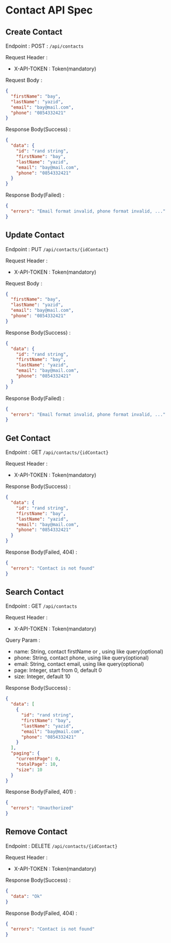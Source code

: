 # Contact API Spec

## Create Contact
Endpoint : POST : ```/api/contacts```

Request Header :
- X-API-TOKEN : Token(mandatory)

Request Body :

```json
{
  "firstName": "bay",
  "lastName": "yazid",
  "email": "bay@mail.com",
  "phone": "0854332421"
}
```

Response Body(Success) : 

```json
{
  "data": {
    "id": "rand string",
    "firstName": "bay",
    "lastName": "yazid",
    "email": "bay@mail.com",
    "phone": "0854332421"
  }
}
```

Response Body(Failed) :

```json
{
  "errors": "Email format invalid, phone format invalid, ..."
}
```

## Update Contact
Endpoint : PUT ```/api/contacts/{idContact}```

Request Header :
- X-API-TOKEN : Token(mandatory)

Request Body :

```json
{
  "firstName": "bay",
  "lastName": "yazid",
  "email": "bay@mail.com",
  "phone": "0854332421"
}
```

Response Body(Success) :

```json
{
  "data": {
    "id": "rand string",
    "firstName": "bay",
    "lastName": "yazid",
    "email": "bay@mail.com",
    "phone": "0854332421"
  }
}
```

Response Body(Failed) :

```json
{
  "errors": "Email format invalid, phone format invalid, ..."
}
```

## Get Contact
Endpoint : GET ```/api/contacts/{idContact}```

Request Header :
- X-API-TOKEN : Token(mandatory)

Response Body(Success) :

```json
{
  "data": {
    "id": "rand string",
    "firstName": "bay",
    "lastName": "yazid",
    "email": "bay@mail.com",
    "phone": "0854332421"
  }
}
```

Response Body(Failed, 404) :

```json
{
  "errors": "Contact is not found"
}
```

## Search Contact
Endpoint : GET ```/api/contacts```

Request Header :
- X-API-TOKEN : Token(mandatory)

Query Param :
- name: String, contact firstName or , using like query(optional)
- phone: String, contact phone, using like query(optional)
- email: String, contact email, using like query(optional)
- page: Integer, start from 0, default 0
- size: Integer, default 10

Response Body(Success) :
```json
{
  "data": [
    {
      "id": "rand string",
      "firstName": "bay",
      "lastName": "yazid",
      "email": "bay@mail.com",
      "phone": "0854332421"
    }
  ],
  "paging": {
    "currentPage": 0,
    "totalPage": 10,
    "size": 10
  }
}
```

Response Body(Failed, 401) :

```json
{
  "errors": "Unauthorized"
}
```


## Remove Contact
Endpoint : DELETE ```/api/contacts/{idContact}```

Request Header :
- X-API-TOKEN : Token(mandatory)

Response Body(Success) :
```json
{
  "data": "Ok"
}
```

Response Body(Failed, 404) :

```json
{
  "errors": "Contact is not found"
}
```
